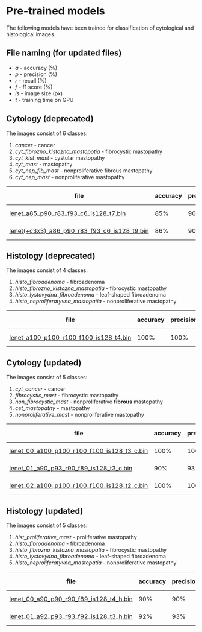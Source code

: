 
# Pre-trained models

The following models have been trained for classification of cytological and histological images. 

## File naming (for updated files)

 - *a* - accuracy (%)
 - *p* - precision (%)
 - *r* - recall (%)
 - *f* - f1 score (%)
 - *is* - image size (px)
 - *t* - training time on GPU

## Cytology (deprecated)
The images consist of 6 classes:
1. *cancer* - cancer
2. *cyt_fibrozno_kistozna_mastopotia* - fibrocystic mastopathy
3. *cyt_kist_mast* - cystular mastopathy
4. *cyt_mast* - mastopathy
5. *cyt_nep_fib_mast* - nonproliferative fibrous mastopathy
6. *cyt_nep_mast* - nonproliferative mastopathy


| file| accuracy| precision|recall|f1 score| image size|
| ------------- |---------------| ------|----|---|---|
| [lenet_a85_p90_r83_f93_c6_is128_t7.bin](https://github.com/liashchynskyi/neuronix/blob/master/pre_trained/lenet_a85_p90_r83_f93_c6_is128_t7.bin)      | 85%| 90%|83%|93%|128 px|
| [lenet(+c3x3)_a86_p90_r83_f93_c6_is128_t9.bin](https://github.com/liashchynskyi/neuronix/blob/master/pre_trained/lenet(+c3x3)_a86_p90_r83_f93_c6_is128_t9.bin)      | 86%| 90%|83%|93%|128 px|



## Histology (deprecated)
The images consist of 4 classes:
1. *histo_fibroadenoma* - fibroadenoma
2. *histo_fibrozno_kistozna_mastopatia* - fibrocystic mastopathy
3. *histo_lystovydna_fibroadenoma* - leaf-shaped fibroadenoma
4. *histo_neproliferatyvna_mastopatia* - nonproliferative mastopathy


| file| accuracy| precision|recall|f1 score| image size|
| ------------- |---------------| ------|----|---|---|
| [lenet_a100_p100_r100_f100_is128_t4.bin](https://github.com/liashchynskyi/neuronix/blob/master/pre_trained/lenet_a100_p100_r100_f100_is128_t4.bin)      | 100%| 100%|100%|100%|128 px|



## Cytology (updated)
The images consist of 5 classes:
1. *cyt_cancer* - cancer
2. *fibrocystic_mast* - fibrocystic mastopathy
3. *non_fibrocystic_mast* - nonproliferative **fibrous** mastopathy
4. *cet_mastopathy* - mastopathy
5. *nonproliferative_mast* - nonproliferative mastopathy


| file| accuracy| precision|recall|f1 score| image size|
| ------------- |---------------| ------|----|---|---|
| [lenet_00_a100_p100_r100_f100_is128_t3_c.bin](https://github.com/liashchynskyi/neuronix/blob/master/pre_trained/lenet_00_a100_p100_r100_f100_is128_t3_c.bin)      | 100%| 100%|100%|100%|128 px|
| [lenet_01_a90_p93_r90_f89_is128_t3_c.bin](https://github.com/liashchynskyi/neuronix/blob/master/pre_trained/lenet_01_a90_p93_r90_f89_is128_t3_c.bin)      | 90%| 93%|90%|89%|128 px|
| [lenet_02_a100_p100_r100_f100_is128_t2_c.bin](https://github.com/liashchynskyi/neuronix/blob/master/pre_trained/lenet_02_a100_p100_r100_f100_is128_t2_c.bin)      | 100%| 100%|100%|100%|128 px|


## Histology (updated)
The images consist of 5 classes:
1. *hist_proliferative_mast* - proliferative mastopathy
2. *histo_fibroadenoma* - fibroadenoma
3. *histo_fibrozno_kistozna_mastopatia* - fibrocystic mastopathy
4. *histo_lystovydna_fibroadenoma* - leaf-shaped fibroadenoma
5. *histo_neproliferatyvna_mastopatia* - nonproliferative mastopathy


| file| accuracy| precision|recall|f1 score| image size|
| ------------- |---------------| ------|----|---|---|
| [lenet_00_a90_p90_r90_f89_is128_t4_h.bin](https://github.com/liashchynskyi/neuronix/blob/master/pre_trained/lenet_00_a90_p90_r90_f89_is128_t4_h.bin)      | 90%| 90%|90%|89%|128 px|
| [lenet_01_a92_p93_r93_f92_is128_t3_h.bin](https://github.com/liashchynskyi/neuronix/blob/master/pre_trained/lenet_01_a92_p93_r93_f92_is128_t3_h.bin)      | 92%| 93%|93%|92%|128 px|



